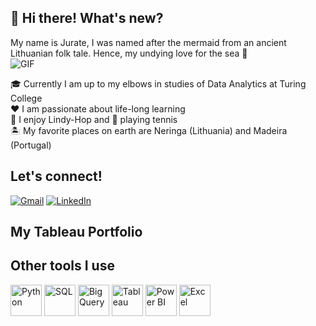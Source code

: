## 👋 Hi there! What's new?

My name is Jurate, I was named after the mermaid from an ancient Lithuanian folk tale. Hence, my undying love for the sea 🌊  
![GIF](https://media.giphy.com/media/rRRpwBEXob7HO/giphy.gif)
 
🎓 Currently I am up to my elbows in studies of Data Analytics at Turing College  
❤️ I am passionate about life-long learning  
💃 I enjoy Lindy-Hop and 🎾 playing tennis  
🏝️ My favorite places on earth are Neringa (Lithuania) and Madeira (Portugal)

## Let's connect!

[![Gmail](https://img.shields.io/badge/-Gmail-red?style=flat-square&logo=Gmail&logoColor=white)](mailto:jurate.seskaite@gmail.com)
[![LinkedIn](https://img.shields.io/badge/-LinkedIn-blue?style=flat-square&logo=LinkedIn&logoColor=white)](https://www.linkedin.com/in/j%C5%ABrat%C4%97-kubilien%C4%97-802923109/)  

## My Tableau Portfolio  


## Other tools I use

<img src="https://upload.wikimedia.org/wikipedia/commons/c/c3/Python-logo-notext.svg" alt="Python" width="50" height="50">
<img src="https://upload.wikimedia.org/wikipedia/commons/2/29/SQL_icon.svg" alt="SQL" width="50" height="50">
<img src="https://www.gstatic.com/cloud/products/logos/cloud-96.svg" alt="BigQuery" width="50" height="50">
<img src="https://upload.wikimedia.org/wikipedia/commons/4/4b/Tableau_Logo.png" alt="Tableau" width="50" height="50">
<img src="https://upload.wikimedia.org/wikipedia/commons/c/c9/Power_bi_logo_black.svg" alt="Power BI" width="50" height="50">
<img src="https://upload.wikimedia.org/wikipedia/commons/7/7e/Microsoft_Office_Excel_%282018%E2%80%93present%29.svg" alt="Excel" width="50" height="50">
